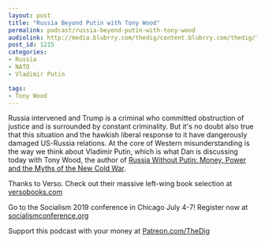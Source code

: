 ```yaml
---
layout: post
title: "Russia Beyond Putin with Tony Wood"
permalink: podcast/russia-beyond-putin-with-tony-wood
audiolink: http://media.blubrry.com/thedig/content.blubrry.com/thedig/The_Dig-EP_206-Wood.mp3
post_id: 1215
categories: 
- Russia
- NATO
- Vladimir Putin

tags: 
- Tony Wood
---
```


Russia intervened and Trump is a criminal who committed obstruction of justice and is surrounded by constant criminality. But it's no doubt also true that this situation and the hawkish liberal response to it have dangerously damaged US-Russia relations. At the core of Western misunderstanding is the way we think about Vladimir Putin, which is what Dan is discussing today with Tony Wood, the author of 
[Russia Without Putin: Money, Power and the Myths of the New Cold War](https://www.versobooks.com/books/2839-russia-without-putin).

Thanks to Verso. Check out their massive left-wing book selection at 
[versobooks.com](http://versobooks.com)

Go to the Socialism 2019 conference in Chicago July 4-7! Register now at 
[socialismconference.org](http://socialismconference.org)

Support this podcast with your money at 
[Patreon.com/TheDig](http://Patreon.com/TheDig)